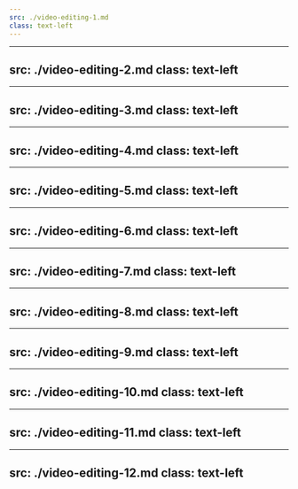 ```yaml
---
src: ./video-editing-1.md
class: text-left
---
```


---
src: ./video-editing-2.md
class: text-left
---

---
src: ./video-editing-3.md
class: text-left
---

---
src: ./video-editing-4.md
class: text-left
---

---
src: ./video-editing-5.md
class: text-left
---

---
src: ./video-editing-6.md
class: text-left
---

---
src: ./video-editing-7.md
class: text-left
---

---
src: ./video-editing-8.md
class: text-left
---


---
src: ./video-editing-9.md
class: text-left
---



---
src: ./video-editing-10.md
class: text-left
---


---
src: ./video-editing-11.md
class: text-left
---

---
src: ./video-editing-12.md
class: text-left
---

